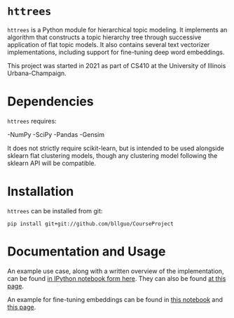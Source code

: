 # `httrees`

`httrees` is a Python module for hierarchical topic modeling. It implements an algorithm that constructs a topic hierarchy tree through successive application of flat topic models. It also contains several text vectorizer implementations, including support for fine-tuning deep word embeddings.

This project was started in 2021 as part of CS410 at the University of Illinois Urbana-Champaign.

# Dependencies

`httrees` requires:

-NumPy
-SciPy
-Pandas
-Gensim

It does not strictly require scikit-learn, but is intended to be used alongside sklearn flat clustering models, though any clustering model following the sklearn API will be compatible.

# Installation

`httrees` can be installed from git:

`pip install git+git://github.com/bllguo/CourseProject`

# Documentation and Usage

An example use case, along with a written overview of the implementation, can be found [in IPython notebook form here](https://github.com/bllguo/CourseProject/blob/main/docs.ipynb).
They can also be found [at this page](https://bllguo.github.io/CourseProject/docs).

An example for fine-tuning embeddings can be found in [this notebook](https://github.com/bllguo/CourseProject/blob/main/example_finetune.ipynb) and [this page](https://bllguo.github.io/CourseProject/example_finetune).
